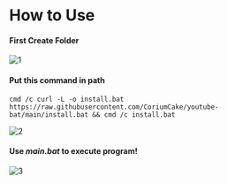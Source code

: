# How to Use

#### First Create Folder
![1](https://user-images.githubusercontent.com/45147371/207048847-0911a933-7671-4452-9872-51476e174226.png)
  
  
#### Put this command in path
`cmd /c curl -L -o install.bat https://raw.githubusercontent.com/CoriumCake/youtube-bat/main/install.bat && cmd /c install.bat`
  
![2](https://user-images.githubusercontent.com/45147371/207048856-8346f933-d403-4603-b2b8-74ab87bb89b2.png)

#### Use *main.bat* to execute program!
![3](https://user-images.githubusercontent.com/45147371/207048860-97c7c1e0-4748-4d36-a5b7-762fdf5b68f4.png)
